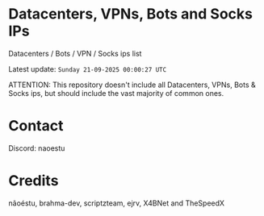 # Datacenters, VPNs, Bots and Socks IPs
 
Datacenters / Bots / VPN / Socks ips list

Latest update: `Sunday 21-09-2025 00:00:27 UTC` 

ATTENTION: This repository doesn't include all Datacenters, VPNs, Bots & Socks ips, 
but should include the vast majority of common ones.

# Contact
Discord: naoestu

# Credits
nãoéstu, brahma-dev, scriptzteam, ejrv, X4BNet and TheSpeedX
